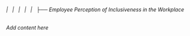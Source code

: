###### |   |   |   |   |   ├── Employee Perception of Inclusiveness in the Workplace

*Add content here*